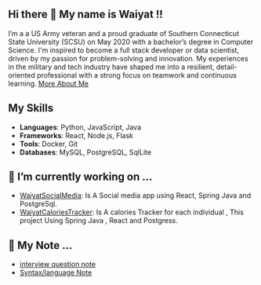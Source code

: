 ## Hi there 👋 My name is Waiyat !!

I’m a a US Army veteran and a proud graduate of Southern Connecticut State University (SCSU) on May 2020 with a bachelor’s degree in Computer Science. 
I'm inspired to become a full stack developer or data scientist, driven by my passion for problem-solving and innovation. 
My experiences in the military and tech industry have shaped me into a resilient, detail-oriented professional with a strong focus on teamwork and continuous learning.
[More About Me](https://waiyathamdani.github.io/index.html)


## My Skills
- **Languages**: Python, JavaScript, Java
- **Frameworks**: React, Node.js, Flask
- **Tools**: Docker, Git
- **Databases**: MySQL, PostgreSQL, SqlLite


## 🔭 I’m currently working on ...
- [WaiyatSocialMedia](https://github.com/WaiyatHamdani/WaiyatSocialMedia): Is A Social media app using React, Spring Java and PostgreSql.
- [WaiyatCaloriesTracker](https://github.com/WaiyatHamdani/WaiyatCalorieTracker): Is A calories Tracker for each individual , This project Using Spring Java , React and Postgress.

## 📝 My Note ...
- [interview question note](https://github.com/WaiyatHamdani/WaiyatNote/blob/main/Note/InterviewQuestion/InterviewQuestion.md)
- [Syntax/language Note](https://github.com/WaiyatHamdani/WaiyatNote/blob/main/Note/Mynote/Mynote.md)
  
<!--
**WaiyatHamdani/WaiyatHamdani** is a ✨ _special_ ✨ repository because its `README.md` (this file) appears on your GitHub profile.


- 🌱 I’m currently learning ...
- 👯 I’m looking to collaborate on ...
- 🤔 I’m looking for help with ...
- 💬 Ask me about ...
- 📫 How to reach me: ...
- 😄 Pronouns: ...
- ⚡ Fun fact: ...
-->
